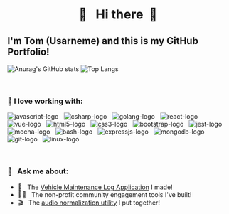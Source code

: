 <h1 align="center"> 👋 &nbsp; Hi there &nbsp;👋&nbsp; </h1>
<h2> I'm Tom (Usarneme) and this is my GitHub Portfolio!</h2>

![Anurag's GitHub stats](https://github-readme-stats.vercel.app/api?username=usarneme&show_icons=true&layout=compact&count_private=true&theme=nord&hide=issues,contribs)
![Top Langs](https://github-readme-stats.vercel.app/api/top-langs/?username=usarneme&count_private=true&layout=compact&theme=nord)

<br />

### 🔭 I love working with:
<p>
  <img src="https://img.shields.io/badge/JavaScript-F7DF1E?style=for-the-badge&logo=javascript&logoColor=black" alt="javascript-logo" />
  &nbsp;
  <img src="https://raster.shields.io/badge/CSharp-1212CC?logo=c-sharp&logoColor=white&style=for-the-badge" alt="csharp-logo" />
  &nbsp;
  <img src="https://img.shields.io/badge/go%20-%2300add8.svg?&style=for-the-badge&logo=go&logoColor=white" alt="golang-logo" />
  &nbsp;
  <img src="https://img.shields.io/badge/React-20232A?style=for-the-badge&logo=react&logoColor=61DAFB" alt="react-logo" />
  &nbsp;
  <img src="https://img.shields.io/badge/Vue.js-35495E?style=for-the-badge&logo=vuedotjs&logoColor=4FC08D" alt="vue-logo" />
  &nbsp;
  <img src="https://img.shields.io/badge/html5%20-%23e34f26.svg?&style=for-the-badge&logo=html5&logoColor=white" alt="html5-logo" />
  &nbsp;
  <img src="https://img.shields.io/badge/CSS3-1572B6?&style=for-the-badge&logo=css3&logoColor=white" alt="css3-logo" />
  &nbsp;
  <img src="https://img.shields.io/badge/Bootstrap-563D7C?style=for-the-badge&logo=bootstrap&logoColor=white" alt="bootstrap-logo" />
  &nbsp;
  <img src="https://img.shields.io/badge/jest%20-%23c21325.svg?&style=for-the-badge&logo=jest&logoColor=white" alt="jest-logo" />
  &nbsp;
  <img src="https://img.shields.io/badge/mocha.js-323330?style=for-the-badge&logo=mocha&logoColor=Brown" alt="mocha-logo" />
  &nbsp;
  <img src="https://raster.shields.io/badge/Bash-4040DD?logo=Shell&logoColor=white&style=for-the-badge" alt="bash-logo" />
  &nbsp;
  <img src="https://raster.shields.io/badge/ExpressJS-782278?logo=express&logoColor=white&style=for-the-badge" alt="expressjs-logo" />
  &nbsp;
  <img src="https://raster.shields.io/badge/MongoDB-119911?logo=mongodb&logoColor=white&style=for-the-badge" alt="mongodb-logo" />
  &nbsp;
  <img src="https://raster.shields.io/badge/Git-DD8855?logo=git&logoColor=white&style=for-the-badge" alt="git-logo" />
  &nbsp;
  <img src="https://raster.shields.io/badge/Linux-8899aa?logo=linux&logoColor=white&style=for-the-badge" alt="linux-logo" />
  &nbsp;
</p>

<br />

### 💬  &nbsp; Ask me about:

* 🚙 &nbsp; The [Vehicle Maintenance Log Application](https://www.maintlog.net/welcome) I made!
* 🐕‍🦺 &nbsp; The non-profit community engagement tools I've built!
* 🎬 &nbsp; The [audio normalization utility](https://github.com/Usarneme/audio_normalize) I put together!


<!--
**usarneme/usarneme** is a ✨ _special_ ✨ repository because its `README.md` (this file) appears on your GitHub profile.
Here are some ideas to get you started:
- 🔭 I’m currently working on ...
- 🌱 I’m currently learning ...
- 👯 I’m looking to collaborate on ...
- 🤔 I’m looking for help with ...
- 💬 Ask me about ...
- 📫 How to reach me: ...
- 😄 Pronouns: ...
- ⚡ Fun fact: ...
-->
